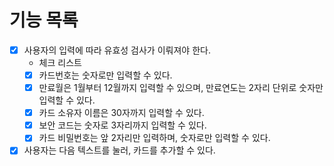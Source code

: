 # 기능 목록

* [x] 사용자의 입력에 따라 유효성 검사가 이뤄져야 한다.
  * 체크 리스트
  * [x] 카드번호는 숫자로만 입력할 수 있다.
  * [x] 만료월은 1월부터 12월까지 입력할 수 있으며, 만료연도는 2자리 단위로 숫자만 입력할 수 있다.
  * [x] 카드 소유자 이름은 30자까지 입력할 수 있다.
  * [x] 보안 코드는 숫자로 3자리까지 입력할 수 있다.
  * [x] 카드 비밀번호는 앞 2자리만 입력하며, 숫자로만 입력할 수 있다.
* [x] 사용자는 다음 텍스트를 눌러, 카드를 추가할 수 있다.
